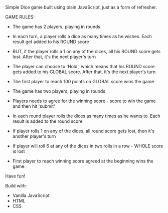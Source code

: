 Simple Dice game built using plain JavaScript, just as a form of refresher.

GAME RULES:
- The game has 2 players, playing in rounds
- In each turn, a player rolls a dice as many times as he wishes. Each result get added to his ROUND score
- BUT, if the player rolls a 1 on any of the dices, all his ROUND score gets lost. After that, it's the next player's turn
- The player can choose to 'Hold', which means that his ROUND score gets added to his GLOBAL score. After that, it's the next player's turn
- The first player to reach 100 points on GLOBAL score wins the game

- The game has two players, playing in rounds
- Players needs to agree for the winning score - score to win the game and then hit 'submit'
- In each round player rolls the dices as many times as he wants to. Each result is added to the round score
- If player rolls 1 on any of the dices, all round score gets lost, then it's another player's turn
- If player will roll 6 at any of the dices in two rolls in a row - WHOLE score is lost
- First player to reach winning score agreed at the beginning wins the game.

Have fun!

Build with:
- Vanilla JavaScript
- HTML
- CSS
 